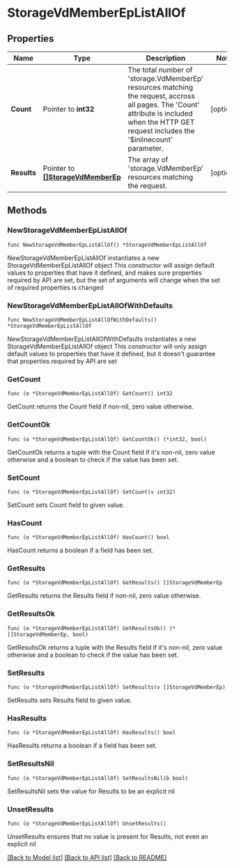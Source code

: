 # StorageVdMemberEpListAllOf

## Properties

Name | Type | Description | Notes
------------ | ------------- | ------------- | -------------
**Count** | Pointer to **int32** | The total number of &#39;storage.VdMemberEp&#39; resources matching the request, accross all pages. The &#39;Count&#39; attribute is included when the HTTP GET request includes the &#39;$inlinecount&#39; parameter. | [optional] 
**Results** | Pointer to [**[]StorageVdMemberEp**](storage.VdMemberEp.md) | The array of &#39;storage.VdMemberEp&#39; resources matching the request. | [optional] 

## Methods

### NewStorageVdMemberEpListAllOf

`func NewStorageVdMemberEpListAllOf() *StorageVdMemberEpListAllOf`

NewStorageVdMemberEpListAllOf instantiates a new StorageVdMemberEpListAllOf object
This constructor will assign default values to properties that have it defined,
and makes sure properties required by API are set, but the set of arguments
will change when the set of required properties is changed

### NewStorageVdMemberEpListAllOfWithDefaults

`func NewStorageVdMemberEpListAllOfWithDefaults() *StorageVdMemberEpListAllOf`

NewStorageVdMemberEpListAllOfWithDefaults instantiates a new StorageVdMemberEpListAllOf object
This constructor will only assign default values to properties that have it defined,
but it doesn't guarantee that properties required by API are set

### GetCount

`func (o *StorageVdMemberEpListAllOf) GetCount() int32`

GetCount returns the Count field if non-nil, zero value otherwise.

### GetCountOk

`func (o *StorageVdMemberEpListAllOf) GetCountOk() (*int32, bool)`

GetCountOk returns a tuple with the Count field if it's non-nil, zero value otherwise
and a boolean to check if the value has been set.

### SetCount

`func (o *StorageVdMemberEpListAllOf) SetCount(v int32)`

SetCount sets Count field to given value.

### HasCount

`func (o *StorageVdMemberEpListAllOf) HasCount() bool`

HasCount returns a boolean if a field has been set.

### GetResults

`func (o *StorageVdMemberEpListAllOf) GetResults() []StorageVdMemberEp`

GetResults returns the Results field if non-nil, zero value otherwise.

### GetResultsOk

`func (o *StorageVdMemberEpListAllOf) GetResultsOk() (*[]StorageVdMemberEp, bool)`

GetResultsOk returns a tuple with the Results field if it's non-nil, zero value otherwise
and a boolean to check if the value has been set.

### SetResults

`func (o *StorageVdMemberEpListAllOf) SetResults(v []StorageVdMemberEp)`

SetResults sets Results field to given value.

### HasResults

`func (o *StorageVdMemberEpListAllOf) HasResults() bool`

HasResults returns a boolean if a field has been set.

### SetResultsNil

`func (o *StorageVdMemberEpListAllOf) SetResultsNil(b bool)`

 SetResultsNil sets the value for Results to be an explicit nil

### UnsetResults
`func (o *StorageVdMemberEpListAllOf) UnsetResults()`

UnsetResults ensures that no value is present for Results, not even an explicit nil

[[Back to Model list]](../README.md#documentation-for-models) [[Back to API list]](../README.md#documentation-for-api-endpoints) [[Back to README]](../README.md)



